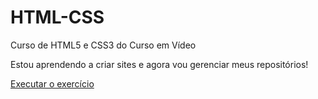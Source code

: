 # HTML-CSS
 Curso de HTML5 e CSS3 do Curso em Vídeo

 Estou aprendendo a criar sites e agora vou gerenciar meus repositórios!

 <a href="https://pietroinacio.github.io/HTML-CSS/Exerc%C3%ADcios/Ex001/">Executar o exercício<a>

